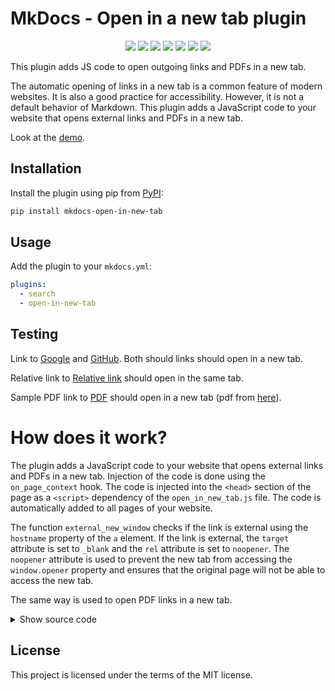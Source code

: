 # MkDocs - Open in a new tab plugin

<p align="center">
<a href="https://hits.seeyoufarm.com"><img src="https://hits.seeyoufarm.com/api/count/incr/badge.svg?url=https%3A%2F%2Fgithub.com%2FJakubAndrysek%2Fmkdocs-open-in-new-tab&count_bg=%2379C83D&title_bg=%23555555&icon=&icon_color=%23E7E7E7&title=hits&edge_flat=true"/></a>
<img src="https://img.shields.io/github/license/JakubAndrysek/mkdocs-open-in-new-tab?style=flat-square">
<img src="https://img.shields.io/github/v/release/JakubAndrysek/mkdocs-open-in-new-tab?style=flat-square">
<img src="https://img.shields.io/github/stars/JakubAndrysek/mkdocs-open-in-new-tab?style=flat-square">
<img src="https://img.shields.io/github/forks/JakubAndrysek/mkdocs-open-in-new-tab?style=flat-square">
<img src="https://img.shields.io/github/issues/JakubAndrysek/mkdocs-open-in-new-tab?style=flat-square">
<img src="https://static.pepy.tech/personalized-badge/mkdocs-open-in-new-tab?period=month&units=international_system&left_color=black&right_color=orange&left_text=Downloads">
</p>

This plugin adds JS code to open outgoing links and PDFs in a new tab.

The automatic opening of links in a new tab is a common feature of modern websites. It is also a good practice for accessibility. However, it is not a default behavior of Markdown. This plugin adds a JavaScript code to your website that opens external links and PDFs in a new tab.

Look at the [demo](https://newtab.kubaandrysek.cz/).

## Installation

Install the plugin using pip from [PyPI](https://pypi.org/project/mkdocs-open-in-new-tab/):

```bash
pip install mkdocs-open-in-new-tab
```

## Usage

Add the plugin to your `mkdocs.yml`:

```yaml
plugins:
  - search
  - open-in-new-tab
```


## Testing
Link to [Google](https://google.com) and [GitHub](https://github.com).
Both should links should open in a new tab.

Relative link to [Relative link](./docs/RelativeLink.md) should open in the same tab.

Sample PDF link to [PDF](./docs/assets/sample.pdf) should open in a new tab (pdf from [here](https://www.africau.edu/images/default/sample.pdf)).


# How does it work?
The plugin adds a JavaScript code to your website that opens external links and PDFs in a new tab. Injection of the code is done using the `on_page_context` hook. The code is injected into the `<head>` section of the page as a `<script>` dependency of the `open_in_new_tab.js` file. The code is automatically added to all pages of your website.


The function `external_new_window` checks if the link is external using the `hostname` property of the `a` element. If the link is external, the `target` attribute is set to `_blank` and the `rel` attribute is set to `noopener`. The `noopener` attribute is used to prevent the new tab from accessing the `window.opener` property and ensures that the original page will not be able to access the new tab.

The same way is used to open PDF links in a new tab.



<details><summary>Show source code</summary>
<p>

Look at this source <a href="https://github.com/JakubAndrysek/mkdocs-open-in-new-tab/blob/main/open_in_new_tab/js/open_in_new_tab.js">open_in_new_tab.js</a>:

```js
// Description: Open external links in a new tab and PDF links in a new tab
// Based on: https://jekyllcodex.org/without-plugin/new-window-fix/

// Open external links in a new window
function external_new_window() {
    for(let c = document.getElementsByTagName("a"), a = 0; a < c.length; a++) {
        let b = c[a];
        if(b.getAttribute("href") && b.host !== location.host) {
            b.target = "_blank";
            b.rel = "noopener";
        }
    }
}

// Open PDF links in a new window
function pdf_new_window() {
    if (!document.getElementsByTagName) {
        return false;
    }

    const extensions = ['.pdf', '.doc', '.docx', '.json', '.xls', '.xlsx', '.ppt', '.pptx', '.zip', '.rar', '.tar', '.gz', '.7z', '.bz2', '.xz', '.tgz', '.tar.gz'];
    let links = document.getElementsByTagName("a");

    for (let eleLink = 0; eleLink < links.length; eleLink++) {
        let href = links[eleLink].href.toLowerCase(); // Convert href to lowercase for case-insensitive matching

        if (extensions.some(ext => href.endsWith(ext))) {
            links[eleLink].onclick = function() {
                window.open(this.href);
                return false;
            }
        }
    }
}

function apply_rules() {
    external_new_window();
    pdf_new_window();
}

if (typeof document$ !== "undefined") {
    // Compatibility with mkdocs-material's instant loading feature
    document$.subscribe(function() {
        apply_rules();
    });
} else {
    // For browsers without mkdocs-material's instant loading feature
    document.addEventListener("DOMContentLoaded", function() {
        apply_rules();
    });
}

```
</p>
</details>

<!-- ## Known issues
This extension does not work with mkdocs-material [navigation.instant](https://squidfunk.github.io/mkdocs-material/setup/setting-up-navigation/#instant-loading). JS could not be loaded when the page is loaded instantly. If you know how to fix it, please let me know. Issue is [here](https://github.com/JakubAndrysek/mkdocs-open-in-new-tab/issues/2). -->

## License

This project is licensed under the terms of the MIT license.
